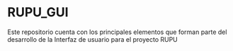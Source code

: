 # RUPU_GUI
Este repositorio cuenta con los principales elementos que forman parte del desarrollo de la Interfaz de usuario para el proyecto RUPU
